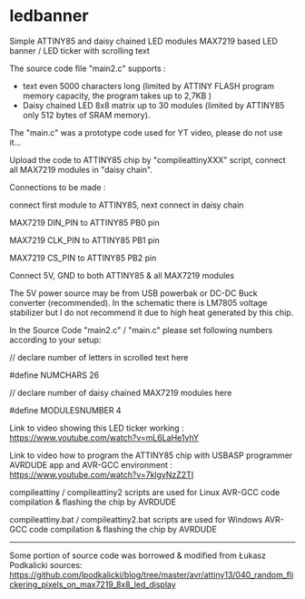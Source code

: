 # ledbanner

Simple ATTINY85 and daisy chained LED modules MAX7219 based LED banner / LED ticker with scrolling text

The source code file "main2.c" supports :
- text even 5000 characters long (limited by ATTINY FLASH program memory capacity, the program takes up to 2,7KB )
- Daisy chained LED 8x8 matrix up to 30 modules (limited by ATTINY85 only 512 bytes of SRAM memory).

The "main.c" was a prototype code used for YT video, please do not use it...

Upload the code to  ATTINY85 chip by "compileattinyXXX" script, connect all  MAX7219 modules in "daisy chain".

Connections to be made :

connect first module to ATTINY85, next connect in daisy chain 

MAX7219 DIN_PIN	to ATTINY85	PB0 pin

MAX7219 CLK_PIN	to ATTINY85	PB1 pin

MAX7219 CS_PIN	to ATTINY85 PB2 pin

Connect 5V, GND to both ATTINY85 & all MAX7219 modules

The 5V power source may be from USB powerbak or DC-DC Buck converter (recommended).  In the schematic there is LM7805 voltage stabilizer but I do not recommend it due to high heat generated by this chip. 

In the Source Code "main2.c" / "main.c" please set following numbers according to your setup:

// declare number of letters in scrolled text here

#define NUMCHARS		26

// declare number of daisy chained MAX7219 modules here

#define MODULESNUMBER           4


Link to video showing this LED ticker working : https://www.youtube.com/watch?v=mL6LaHe1yhY

Link to video how to program the ATTINY85 chip with USBASP programmer AVRDUDE app and AVR-GCC environment : https://www.youtube.com/watch?v=7klgyNzZ2TI

compileattiny / compileattiny2  scripts are used for Linux AVR-GCC code compilation & flashing the chip by AVRDUDE

compileattiny.bat / compileattiny2.bat  scripts are used for Windows AVR-GCC code compilation & flashing the chip by AVRDUDE

---------------------------

Some portion of source code was borrowed & modified from Łukasz Podkalicki sources:
https://github.com/lpodkalicki/blog/tree/master/avr/attiny13/040_random_flickering_pixels_on_max7219_8x8_led_display
